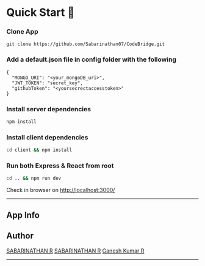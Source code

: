 # Quick Start 🚀

### Clone App

```
git clone https://github.com/Sabarinathan07/CodeBridge.git
```

### Add a default.json file in config folder with the following

```
{
  "MONGO_URI": "<your_mongoDB_uri>",
  "JWT_TOKEN": "secret_key",
  "githubToken": "<yoursecrectaccesstoken>"
}
```

### Install server dependencies

```bash
npm install
```

### Install client dependencies

```bash
cd client && npm install
```

### Run both Express & React from root

```bash
cd .. && npm run dev
```

Check in browser on [http://localhost:3000/](http://localhost:3000/)

---

## App Info

## Author

[SABARINATHAN R](https://github.com/Sabarinathan07)
[SABARINATHAN R](https://github.com/Ash-Codename47)
[Ganesh Kumar R](https://github.com/jeekay24)

---


